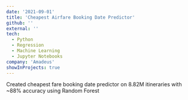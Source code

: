 ```yaml
---
date: '2021-09-01'
title: 'Cheapest Airfare Booking Date Predictor'
github: ''
external: ''
tech:
  - Python
  - Regression
  - Machine Learning
  - Jupyter Notebooks
company: 'Amadeus'
showInProjects: true
---
```


Created cheapest fare booking date predictor on 8.82M itineraries with ~88% accuracy using Random Forest



